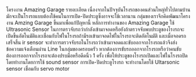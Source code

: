 โครงงาน Amazing Garage
รายละเอียด
  เนื่องจากในปัจจุบันโรงรถของคนส่วนใหญ่ทั่วไปตามบ้านมักจะเป็นโรงรถแบบต้องใช้คนในการเปิด-ปิดประตูซึ่งอาจจะใช้เวลานาน กลุ่มของเราจึกคิดพัฒนาโครงงาน Amzing Garage ขึ้นมาเพื่อแก้ปัญหานี้
หลักการทำงานของ Amazing Garage
ใช้ Ultrasonic Sensor ในการตรวจับรถว่ากำลังเข้ามาจอดหรือยังถ้าตรวจจับพบประตูของโรงรถจะเปิดขึ้นอัตโนมัติและเชื่อมกับไฟในโรงรถถ้ามีรถเข้ามาจอดไฟในโรงรถจะติดอัตโนมัติ
และเมื่อจอดรถเสร็จสิ้น ir sensor จะทำการตรวจจับรถในโรงรถว่าเข้ามาจอดและขับออกจากโรงรถแล้วจึงส่งข้อความแจ้งเตือนผ่าน Line ในกลุ่มของครอบครัว
หากต้องการขับรถออกจากโรงรถหรือว่าคนขับต้องการออกจากโรงรถจะต้องปรบมือหรือดีดนิ้ว 1 ครั้ง เพื่อให้ประตูของโรงรถเปิดและไฟในโรงรถปิดโดยทำงานโดยการใช้ sound sensor
การเปิด-ปิดประตูโรงรถ จะทำงานโดยใช้ Ultarsonic sensor เชื่อมกับ servo motor
